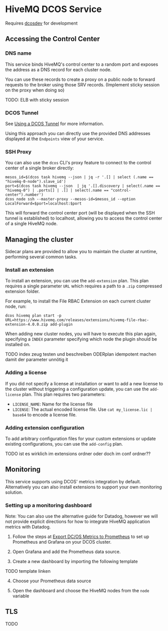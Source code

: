 # HiveMQ DCOS Service

Requires [dcosdev](https://github.com/mesosphere/dcosdev) for development

## Accessing the Control Center

### DNS name

This service binds HiveMQ's control center to a random port and exposes the address as a DNS record for each cluster node.

You can use these records to create a proxy on a public node to forward requests to the broker using those SRV records. (Implement sticky session on the proxy when doing so)

TODO: ELB with sticky session

### DCOS Tunnel

See [Using a DCOS Tunnel](https://docs.mesosphere.com/latest/developing-services/tunnel/) for more information.

Using this approach you can directly use the provided DNS addresses displayed at the `Endpoints` view of your service.

### SSH Proxy

You can also use the `dcos` CLI's proxy feature to connect to the control center of a single broker directly:

```
mesos_id=$(dcos task hivemq --json | jq -r '.[] | select (.name == "hivemq-0-node").slave_id')
port=$(dcos task hivemq --json  | jq '.[].discovery | select(.name == "hivemq-0") | .ports[] | .[] | select(.name == "control-center").number')
dcos node ssh --master-proxy --mesos-id=$mesos_id --option LocalForward=$port=localhost:$port
```

This will forward the control center port (will be displayed when the SSH tunnel is established) to localhost, allowing you to access the control center of a single HiveMQ node.

## Managing the cluster

Sidecar plans are provided to allow you to maintain the cluster at runtime, performing several common tasks.

### Install an extension

To install an extension, you can use the `add-extension` plan. This plan requires a single parameter `URL` which requires a path to a `.zip` compressed extension folder.

For example, to install the File RBAC Extension on each current cluster node, run:

```
dcos hivemq plan start -p URL=https://www.hivemq.com/releases/extensions/hivemq-file-rbac-extension-4.0.0.zip add-plugin
```

When adding new cluster nodes, you will have to execute this plan again, specifying a `INDEX` parameter specifying which node the plugin should be installed on.

TODO index zeug testen und beschreiben ODERplan idempotent machen damit der parameter unnötig it

### Adding a license

If you did not specify a license at installation or want to add a new license to the cluster without triggering a configuration update, you can use the `add-license` plan. This plan requires two parameters:

* `LICENSE_NAME`: Name for the license file
* `LICENSE`: The actual encoded license file. Use `cat my_license.lic | base64` to encode a license file.

### Adding extension configuration

To add arbitrary configuration files for your custom extensions or update existing configurations, you can use the `add-config` plan.

TODO ist es wirklich im extensions ordner oder doch im conf ordner??

## Monitoring

This service supports using DCOS' metrics integration by default. Alternatively you can also install extensions to support your own monitoring solution.

### Setting up a monitoring dashboard

Note: You can also use the alternative guide for Datadog, however we will not provide explicit directions for how to integrate HiveMQ application metrics with Datadog.

1. Follow the steps at [Export DC/OS Metrics to Prometheus](https://docs.mesosphere.com/latest/metrics/prometheus/) to set up Prometheus and Grafana on your DCOS cluster.

2. Open Grafana and add the Prometheus data source.

3. Create a new dashboard by importing the following template

TODO template linken

4. Choose your Prometheus data source

5. Open the dashboard and choose the HiveMQ nodes from the `node` variable

## TLS

TODO